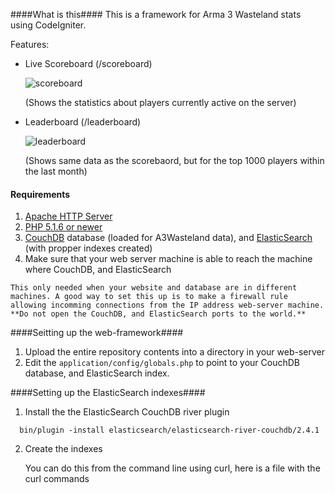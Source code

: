 ####What is this####
This is a framework for Arma 3 Wasteland stats using CodeIgniter.

Features:

- Live Scoreboard (/scoreboard)

  ![scoreboard](http://i.imgur.com/V49MLLZ.png)
  
  (Shows the statistics about players currently active on the server)

- Leaderboard (/leaderboard)

  ![leaderboard](http://i.imgur.com/aF9MKw5.png)
  
  (Shows same data as the scorebaord, but for the top 1000 players within the last month)


#### Requirements ####
  1. [Apache HTTP Server](http://httpd.apache.org/)
  2. [PHP 5.1.6 or newer](http://php.net/)
  3. [CouchDB](http://couchdb.apache.org/) database (loaded for A3Wasteland data), and [ElasticSearch](http://www.elasticsearch.org/) (with propper indexes created)
  4. Make sure that your web server machine is able to reach the machine where CouchDB, and ElasticSearch

    This only needed when your website and database are in different machines. A good way to set this up is to make a firewall rule allowing incomming connections from the IP address web-server machine. **Do not open the CouchDB, and ElasticSearch ports to the world.**


####Seitting up the web-framework####
  1. Upload the entire repository contents into a directory in your web-server
  2. Edit the ```application/config/globals.php``` to point to your CouchDB database, and ElasticSearch index.

####Setting up the ElasticSearch indexes####
1. Install the the ElasticSearch CouchDB river plugin

  ```
    bin/plugin -install elasticsearch/elasticsearch-river-couchdb/2.4.1
  ```
2. Create the indexes

    You can do this from the command line using curl, here is a file with the curl commands



  


